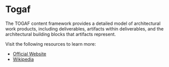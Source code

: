 # Togaf

The TOGAF content framework provides a detailed model of architectural work products, including deliverables, artifacts within deliverables, and the architectural building blocks that artifacts represent.

Visit the following resources to learn more:

- [Official Website](https://www.opengroup.org/togaf)
- [Wikipedia](https://en.wikipedia.org/wiki/The_Open_Group_Architecture_Framework)
